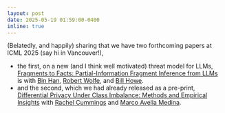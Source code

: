 ```yaml
---
layout: post
date: 2025-05-19 01:59:00-0400
inline: true
---
```


(Belatedly, and happily) sharing that we have two forthcoming papers at ICML 2025 (say hi in Vancouver!),
- the first, on a new (and I think well motivated) threat model for LLMs, [Fragments to Facts: Partial-Information Fragment Inference from LLMs](https://arxiv.org/pdf/2505.13819) is with [Bin Han](https://beanham.github.io/), [Robert Wolfe](https://wolferobert3.github.io/), and [Bill Howe](https://faculty.washington.edu/billhowe/).
- and the second, which we had already released as a pre-print, [Differential Privacy Under Class Imbalance: Methods and Empirical Insights](https://arxiv.org/pdf/2411.05733) with [Rachel Cummings](https://rachelcummings.com/) and [Marco Avella Medina](https://sites.google.com/site/marcoavellamedina/home).
